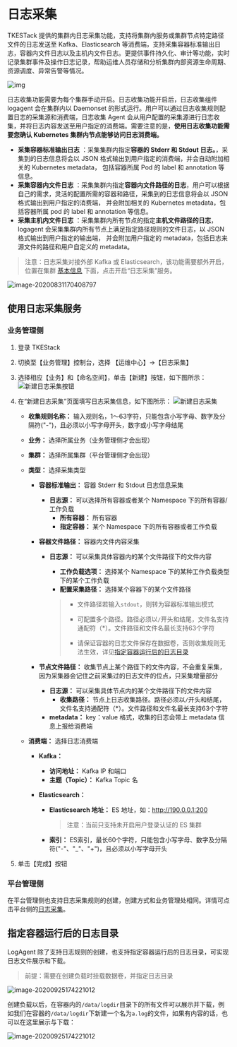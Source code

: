 # 日志采集

TKESTack 提供的集群内日志采集功能，支持将集群内服务或集群节点特定路径文件的日志发送至 Kafka、Elasticsearch 等消费端，支持采集容器标准输出日志，容器内文件日志以及主机内文件日志。更提供事件持久化、审计等功能，实时记录集群事件及操作日志记录，帮助运维人员存储和分析集群内部资源生命周期、资源调度、异常告警等情况。

![img](../../../../../images/1588923740_58_w2532_h1342.png)

日志收集功能需要为每个集群手动开启。日志收集功能开启后，日志收集组件 logagent 会在集群内以 Daemonset 的形式运行。用户可以通过日志收集规则配置日志的采集源和消费端，日志收集 Agent 会从用户配置的采集源进行日志收集，并将日志内容发送至用户指定的消费端。需要注意的是，**使用日志收集功能需要您确认 Kubernetes 集群内节点能够访问日志消费端。**

- **采集容器标准输出日志** ：采集集群内指定**容器的 Stderr 和 Stdout 日志。**，采集到的日志信息将会以 JSON 格式输出到用户指定的消费端，并会自动附加相关的 Kubernetes metadata， 包括容器所属 Pod 的 label 和 annotation 等信息。
- **采集容器内文件日志** ：采集集群内指定**容器内文件路径的日志**，用户可以根据自己的需求，灵活的配置所需的容器和路径，采集到的日志信息将会以 JSON 格式输出到用户指定的消费端， 并会附加相关的 Kubernetes metadata，包括容器所属 pod 的 label 和 annotation 等信息。
- **采集主机内文件日志** ：采集集群内所有节点的指定**主机文件路径的日志**，logagent 会采集集群内所有节点上满足指定路径规则的文件日志，以 JSON 格式输出到用户指定的输出端， 并会附加用户指定的 metadata，包括日志来源文件的路径和用户自定义的 metadata。

> 注意：日志采集对接外部 Kafka 或 Elasticsearch，该功能需要额外开启，位置在集群 [基本信息](../../platform/cluster.md#基本信息) 下面，点击开启“日志采集”服务。

![image-20200831170408797](../../../../../images/image-20200831170408797.png)

## 使用日志采集服务

### 业务管理侧

  1. 登录 TKEStack
  2. 切换至【业务管理】控制台，选择 【运维中心】->【日志采集】
  3. 选择相应【业务】和【命名空间】，单击【新建】按钮，如下图所示：
     ![新建日志采集按钮](../../../../../images/logcollector.png)
  4. 在“新建日志采集”页面填写日志采集信息，如下图所示：
     ![新建日志采集](../../../../../images/lognew.png)
     
     + **收集规则名称：** 输入规则名，1～63字符，只能包含小写字母、数字及分隔符("-")，且必须以小写字母开头，数字或小写字母结尾
     
     + **业务：** 选择所属业务（业务管理侧才会出现）
     
     + **集群：** 选择所属集群（平台管理侧才会出现）
     
     + **类型：** 选择采集类型
       + **容器标准输出：** 容器 Stderr 和 Stdout 日志信息采集
         
         + **日志源：** 可以选择所有容器或者某个 Namespace 下的所有容器/工作负载
           + **所有容器：** 所有容器
           + **指定容器：** 某个 Namespace 下的所有容器或者工作负载
       + **容器文件路径：** 容器内文件内容采集
         + **日志源：** 可以采集具体容器内的某个文件路径下的文件内容
           
           + **工作负载选项：** 选择某个 Namespace 下的某种工作负载类型下的某个工作负载
           + **配置采集路径：** 选择某个容器下的某个文件路径
           
           > * 文件路径若输入`stdout`，则转为容器标准输出模式
           >
           > * 可配置多个路径。路径必须以`/`开头和结尾，文件名支持通配符（*）。文件路径和文件名最长支持63个字符
           >
           > * 请保证容器的日志文件保存在数据卷，否则收集规则无法生效，详见[指定容器运行后的日志目录](#指定容器运行后的日志目录)
       + **节点文件路径：**  收集节点上某个路径下的文件内容，不会重复采集，因为采集器会记住之前采集过的日志文件的位点，只采集增量部分
          + **日志源：** 可以采集具体节点内的某个文件路径下的文件内容
             + **收集路径：** 节点上日志收集路径。路径必须以`/`开头和结尾，文件名支持通配符（*）。文件路径和文件名最长支持63个字符
           + **metadata：** key：value 格式，收集的日志会带上 metadata 信息上报给消费端
       
     + **消费端：** 选择日志消费端
       + **Kafka：** 
         
         + **访问地址：** Kafka IP 和端口
         + **主题（Topic）：** Kafka Topic 名
       + **Elasticsearch：** 
         + **Elasticsearch 地址：** ES 地址，如：http://190.0.0.1:200
         
           > 注意：当前只支持未开启用户登录认证的 ES 集群
         
         + **索引：** ES索引，最长60个字符，只能包含小写字母、数字及分隔符("-"、"_"、"+")，且必须以小写字母开头
  5. 单击【完成】按钮

### 平台管理侧

在平台管理侧也支持日志采集规则的创建，创建方式和业务管理处相同。详情可点击平台侧的[日志采集](../../platform/operation/log.md)。

## 指定容器运行后的日志目录

LogAgent 除了支持日志规则的创建，也支持指定容器运行后的日志目录，可实现日志文件展示和下载。

> 前提：需要在创建负载时挂载数据卷，并指定日志目录

![image-20200925174221012](../../../../../images/QQ20200925-174400@2x.png)

创建负载以后，在容器内的`/data/logdir`目录下的所有文件可以展示并下载，例如我们在容器的`/data/logdir`下新建一个名为`a.log`的文件，如果有内容的话，也可以在这里展示与下载：

![image-20200925174221012](../../../../../images/QQ20200925-174435@2x.png)